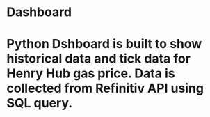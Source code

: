 # Dashboard

# Python Dshboard is built to show historical data and tick data for Henry Hub gas price. Data is collected from Refinitiv API using SQL query.
